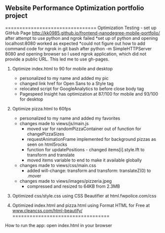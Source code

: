 ## Website Performance Optimization portfolio project

================================
Optimization Testing
	- set up GitHub Page http://kk0985.github.io/frontend-nanodegree-mobile-portfolio/
	  after attempt to use python and ngrok failed
		*set up of python and opening localhost:8080 worked as expected
		*could not figure out how to add command code for ngrok in git bash after python -m SimpleHTTPServer 8080 and opening browser so I used ngrok application, which did not provide a public URL.  This led me to use gh-pages.

1) Optimize index.html to 90 for mobile and desktop
	- personalized to my name and added my pic
	- changed link href for Open Sans to a Style tag
	- relocated script for GoogleAnalytics to before close body tag
	- Pagespeed Insight has optimization at 87/100 for mobile and 93/100 for desktop

2) Optimize pizza.html to 60fps
	- personalized to my name and added my favorites
	- changes made to views/js/main.js
		* moved var for randomPizzaContainer out of function for changePizzaSizes
		* requestAnimationFrame implemented for background pizzas as seen on html5rocks
		* function for updatePositions - changed items[i].style.lft to transform and translate
		* moved items variable to end to make it available globally
	- changes made to views/css/main.css
		* added will-change: transform and transform: translateZ(0) to .mover
	- changes made to views/images/pizzeria.jpeg
	    * compressed and resized to 64KB from 2.3MB

3) Optimized css/style.css using CSS Beautifier at html.fwpolice.com/css

4) Optimized index.html and pizza.html using Format HTML for Free at www.cleancss.com/html-beautify/
==================================

How to run the app:
	open index.html in your browser

